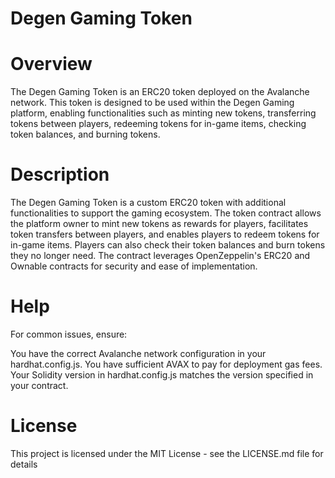 # Degen Gaming Token

# Overview
The Degen Gaming Token is an ERC20 token deployed on the Avalanche network.
This token is designed to be used within the Degen Gaming platform, enabling functionalities 
such as minting new tokens, transferring tokens between players, redeeming tokens for in-game items, checking token balances, and burning tokens.

# Description
The Degen Gaming Token is a custom ERC20 token with additional functionalities to support the gaming ecosystem. The token contract allows the platform 
owner to mint new tokens as rewards for players, facilitates token transfers between players, and enables players to redeem tokens for in-game items.
Players can also check their token balances and burn tokens they no longer need. The contract leverages OpenZeppelin's ERC20 and Ownable contracts for security and ease of implementation.

# Help
For common issues, ensure:

You have the correct Avalanche network configuration in your hardhat.config.js.
You have sufficient AVAX to pay for deployment gas fees.
Your Solidity version in hardhat.config.js matches the version specified in your contract.

# License
This project is licensed under the MIT License - see the LICENSE.md file for details
